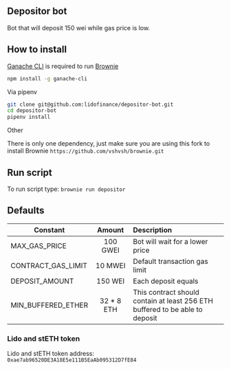 ## Depositor bot
Bot that will deposit 150 wei while gas price is low.

## How to install

[Ganache CLI](https://github.com/trufflesuite/ganache-cli) is required to run [Brownie](https://github.com/eth-brownie/brownie)

```bash 
npm install -g ganache-cli
```

Via pipenv
```bash
git clone git@github.com:lidofinance/depositor-bot.git
cd depositor-bot
pipenv install
```

Other

There is only one dependency, just make sure you are using this fork to install Brownie 
`https://github.com/vshvsh/brownie.git`

## Run script

To run script type:  `brownie run depositor`

## Defaults

| Constant                      | Amount     | Description |
| -------------                 | :--------: | :-----|
| MAX_GAS_PRICE                 | 100 GWEI   | Bot will wait for a lower price |
| CONTRACT_GAS_LIMIT            | 10 MWEI    | Default transaction gas limit |
| DEPOSIT_AMOUNT                | 150 WEI    | Each deposit equals |
| MIN_BUFFERED_ETHER            | 32 * 8 ETH | This contract should contain at least 256 ETH <br>buffered to be able to deposit |


### Lido and stETH token

Lido and stETH token address: `0xae7ab96520DE3A18E5e111B5EaAb095312D7fE84`
